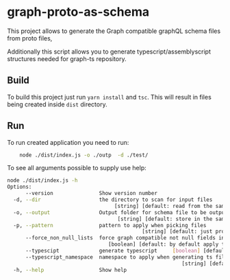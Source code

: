 # graph-proto-as-schema

This project allows to generate the Graph compatible graphQL schema files from proto files,

Additionally this script allows you to generate typescript/assemblyscript structures needed for graph-ts repository.

## Build

To build this project just run `yarn install`  and `tsc`.
This will result in files being created inside `dist` directory.

## Run

To run created application you need to run:

```bash
    node ./dist/index.js -o ./outp  -d ./test/
```

To see all arguments possible to supply use help:

```bash
node ./dist/index.js -h
Options:
      --version               Show version number                      [boolean]
  -d, --dir                   the directory to scan for input files
                                   [string] [default: read from the same folder]
  -o, --output                Output folder for schema file to be output
                                    [string] [default: store in the same folder]
  -p, --pattern               pattern to apply when picking files
                                            [string] [default: just proto files]
      --force_non_null_lists  force graph compatible not null fields in lists
                                 [boolean] [default: by default apply the param]
      --typescipt             generate typescript     [boolean] [default: false]
      --typescript_namespace  namespace to apply when generating ts file.
                                                         [string] [default: "t"]
  -h, --help                  Show help                                [boolean]
```
